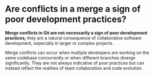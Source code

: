 # Are conflicts in a merge a sign of poor development practices?

**Merge conflicts in Git are not necessarily a sign of poor development practices;** they are a natural consequence of collaborative software development, especially in larger or complex projects. 

Merge conflicts can occur when multiple developers are working on the same codebase concurrently or when different branches diverge significantly. They are not always indicative of poor practices but can instead reflect the realities of team collaboration and code evolution.
